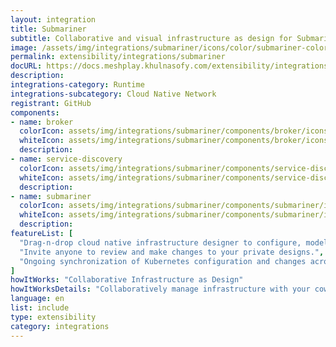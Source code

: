 ```yaml
---
layout: integration
title: Submariner
subtitle: Collaborative and visual infrastructure as design for Submariner
image: /assets/img/integrations/submariner/icons/color/submariner-color.svg
permalink: extensibility/integrations/submariner
docURL: https://docs.meshplay.khulnasofy.com/extensibility/integrations/submariner
description: 
integrations-category: Runtime
integrations-subcategory: Cloud Native Network
registrant: GitHub
components: 
- name: broker
  colorIcon: assets/img/integrations/submariner/components/broker/icons/color/broker-color.svg
  whiteIcon: assets/img/integrations/submariner/components/broker/icons/white/broker-white.svg
  description: 
- name: service-discovery
  colorIcon: assets/img/integrations/submariner/components/service-discovery/icons/color/service-discovery-color.svg
  whiteIcon: assets/img/integrations/submariner/components/service-discovery/icons/white/service-discovery-white.svg
  description: 
- name: submariner
  colorIcon: assets/img/integrations/submariner/components/submariner/icons/color/submariner-color.svg
  whiteIcon: assets/img/integrations/submariner/components/submariner/icons/white/submariner-white.svg
  description: 
featureList: [
  "Drag-n-drop cloud native infrastructure designer to configure, model, and deploy your workloads.",
  "Invite anyone to review and make changes to your private designs.",
  "Ongoing synchronization of Kubernetes configuration and changes across any number of clusters."
]
howItWorks: "Collaborative Infrastructure as Design"
howItWorksDetails: "Collaboratively manage infrastructure with your coworkers synchronously sharing the same designs."
language: en
list: include
type: extensibility
category: integrations
---
```

